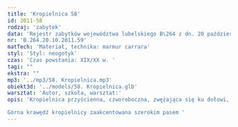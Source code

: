 ```yaml
---
title: 'Kropielnica 58'
id: 2011-58
rodzaj: 'zabytek'
data: 'Rejestr zabytków województwa lubelskiego B\264 z dn. 20 października 2011 r.'
nr: 'B.264.20.10.2011.59'
matTech: 'Materiał, technika: marmur carrara'
styl: 'Styl: neogotyk'
czas: 'Czas powstania: XIX/XX w. '
tagi: ""
ekstra: ""
mp3: '../mp3/58. Kropielnica.mp3'
obiekt3d: '../models/58. Kropielnica.glb'
warsztat: 'Autor, szkoła, warsztat:'
opis: 'Kropielnica przyścienna, czworoboczna, zwężająca się ku dołowi, gdzie jest spięta półpierścieniem z talerzykami. 

Górna krawędź kropielnicy zaakcentowana szerokim pasem '
---
```

